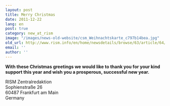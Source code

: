```yaml
---
layout: post
title: Merry Christmas
date: 2011-12-22
lang: en
post: true
category: new_at_rism
image: "/images/news-old-website/csm_Weihnachtskarte_c797b14bea.jpg"
old_url: http://www.rism.info/en/home/newsdetails/browse/63/article/64/merry-christmas.html
email: ''
author: ''
---
```


**With these Christmas greetings we would like to thank you for your kind support this year and wish you a prosperous, successful new year.**

RISM Zentralredaktion    
Sophienstraße 26  
60487 Frankfurt am Main  
Germany
